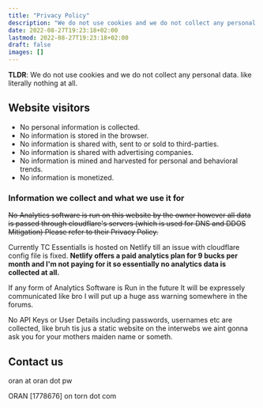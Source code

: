 ```yaml
---
title: "Privacy Policy"
description: "We do not use cookies and we do not collect any personal data."
date: 2022-08-27T19:23:18+02:00
lastmod: 2022-08-27T19:23:18+02:00
draft: false
images: []
---
```


__TLDR__: We do not use cookies and we do not collect any personal data. like literally nothing at all.

## Website visitors

- No personal information is collected.
- No information is stored in the browser.
- No information is shared with, sent to or sold to third-parties.
- No information is shared with advertising companies.
- No information is mined and harvested for personal and behavioral trends.
- No information is monetized.

### Information we collect and what we use it for

~~No Analytics software is run on this website by the owner however all data is passed through cloudflare's servers (which is used for DNS and DDOS Mitigation) Please refer to their Privacy Policy.~~

Currently TC Essentialls is hosted on Netlify till an issue with cloudflare config file is fixed. **Netlify offers a paid analytics plan for 9 bucks per month and I'm not paying for it so essentially no analytics data is collected at all.** 

If any form of Analytics Software is Run in the future It will be expressely communicated like bro I will put up a huge ass warning somewhere in the forums. 

No API Keys or User Details including passwords, usernames etc are collected, like bruh tis jus a static website on the interwebs we aint gonna ask you for your mothers maiden name or someth. 

## Contact us

oran at oran dot pw 

ORAN [1778676] on torn dot com 


